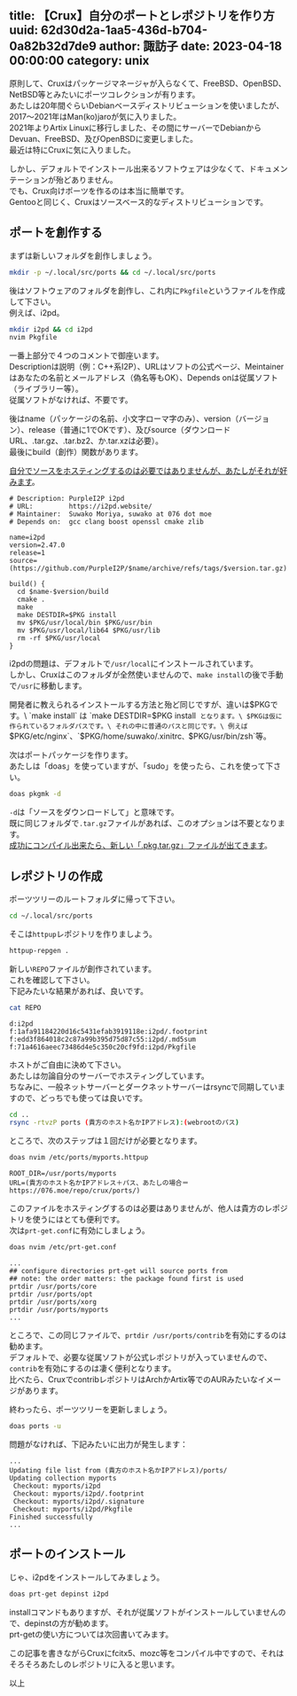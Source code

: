 title: 【Crux】自分のポートとレポジトリを作り方
uuid: 62d30d2a-1aa5-436d-b704-0a82b32d7de9
author: 諏訪子
date: 2023-04-18 00:00:00
category: unix
----
原則して、Cruxはパッケージマネージャが入らなくて、FreeBSD、OpenBSD、NetBSD等とみたいにポーツコレクションが有ります。\
あたしは20年間ぐらいDebianベースディストリビューションを使いましたが、2017〜2021年はMan(ko)jaroが気に入りました。\
2021年よりArtix Linuxに移行しました、その間にサーバーでDebianからDevuan、FreeBSD、及びOpenBSDに変更しました。\
最近は特にCruxに気に入りました。

しかし、デフォルトでインストール出来るソフトウェアは少なくて、ドキュメンテーションが殆どありません。\
でも、Crux向けポーツを作るのは本当に簡単です。\
Gentooと同じく、Cruxはソースベース的なディストリビューションです。

## ポートを創作する

まずは新しいフォルダを創作しましょう。

```sh
mkdir -p ~/.local/src/ports && cd ~/.local/src/ports
```

後はソフトウェアのフォルダを創作し、これ内に`Pkgfile`というファイルを作成して下さい。\
例えば、i2pd。

```sh
mkdir i2pd && cd i2pd
nvim Pkgfile
```

一番上部分で４つのコメントで御座います。\
Descriptionは説明（例：C++系I2P）、URLはソフトの公式ページ、Meintainerはあなたの名前とメールアドレス（偽名等もOK）、Depends onは従属ソフト（ライブラリー等）。\
従属ソフトがなければ、不要です。

後はname（パッケージの名前、小文字ローマ字のみ）、version（バージョン）、release（普通に1でOKです）、及びsource（ダウンロードURL、.tar.gz、.tar.bz2、か.tar.xzは必要）。\
最後にbuild（創作）関数があります。

[自分でソースをホスティングするのは必要ではありませんが、あたしがそれが好みます](https://076.moe/repo/src/i2pd/)。

```
# Description: PurpleI2P i2pd
# URL:         https://i2pd.website/
# Maintainer:  Suwako Moriya, suwako at 076 dot moe
# Depends on:  gcc clang boost openssl cmake zlib

name=i2pd
version=2.47.0
release=1
source=(https://github.com/PurpleI2P/$name/archive/refs/tags/$version.tar.gz)

build() {
  cd $name-$version/build
  cmake .
  make
  make DESTDIR=$PKG install
  mv $PKG/usr/local/bin $PKG/usr/bin
  mv $PKG/usr/local/lib64 $PKG/usr/lib
  rm -rf $PKG/usr/local
}
```

i2pdの問題は、デフォルトで`/usr/local`にインストールされています。\
しかし、Cruxはこのフォルダが全然使いませんので、`make install`の後で手動で`/usr`に移動します。

開発者に教えられるインストールする方法と殆ど同じですが、違いは$PKGです。\
`make install` は `make DESTDIR=$PKG install` となります。\
$PKGは仮に作られているフォルダパスです。\
それの中に普通のパスと同じです。\
例えば`$PKG/etc/nginx`、`$PKG/home/suwako/.xinitrc`、`$PKG/usr/bin/zsh`等。

次はポートパッケージを作ります。\
あたしは「doas」を使っていますが、「sudo」を使ったら、これを使って下さい。

```sh
doas pkgmk -d
```

`-d`は「ソースをダウンロードして」と意味です。\
既に同じフォルダで`.tar.gz`ファイルがあれば、このオプションは不要となります。\
[成功にコンパイル出来たら、新しい「.pkg.tar.gz」ファイルが出てきます](https://076.moe/repo/crux/ports/i2pd/)。

## レポジトリの作成

ポーツツリーのルートフォルダに帰って下さい。

```sh
cd ~/.local/src/ports
```

そこは`httpup`レポジトリを作りましよう。

```sh
httpup-repgen .
```

新しい`REPO`ファイルが創作されています。\
これを確認して下さい。\
下記みたいな結果があれば、良いです。

```sh
cat REPO
```

```
d:i2pd
f:1afa91184220d16c5431efab3919118e:i2pd/.footprint
f:edd3f864018c2c87a99b395d75d87c55:i2pd/.md5sum
f:71a4616aeec73486d4e5c350c20cf9fd:i2pd/Pkgfile
```

ホストがご自由に決めて下さい。\
あたしは勿論自分のサーバーでホスティングしています。\
ちなみに、一般ネットサーバーとダークネットサーバーはrsyncで同期していますので、どっちでも使っては良いです。

```sh
cd ..
rsync -rtvzP ports (貴方のホスト名かIPアドレス):(webrootのパス)
```

ところで、次のステップは１回だけが必要となります。

```sh
doas nvim /etc/ports/myports.httpup
```

```
ROOT_DIR=/usr/ports/myports
URL=(貴方のホスト名かIPアドレス＋パス、あたしの場合＝https://076.moe/repo/crux/ports/)
```

このファイルをホスティングするのは必要はありませんが、他人は貴方のレポジトリを使うにはとても便利です。\
次は`prt-get.conf`に有効にしましょう。

```sh
doas nvim /etc/prt-get.conf
```

```
...
## configure directories prt-get will source ports from
## note: the order matters: the package found first is used
prtdir /usr/ports/core
prtdir /usr/ports/opt
prtdir /usr/ports/xorg
prtdir /usr/ports/myports
...
```

ところで、この同じファイルで、`prtdir /usr/ports/contrib`を有効にするのは勧めます。\
デフォルトで、必要な従属ソフトが公式レポジトリが入っていませんので、`contrib`を有効にするのは凄く便利となります。\
比べたら、CruxでcontribレポジトリはArchかArtix等でのAURみたいなイメージがあります。

終わったら、ポーツツリーを更新しましょう。

```sh
doas ports -u
```

問題がなければ、下記みたいに出力が発生します：

```
...
Updating file list from (貴方のホスト名かIPアドレス)/ports/
Updating collection myports
 Checkout: myports/i2pd
 Checkout: myports/i2pd/.footprint
 Checkout: myports/i2pd/.signature
 Checkout: myports/i2pd/Pkgfile
Finished successfully
...
```

## ポートのインストール

じゃ、i2pdをインストールしてみましょう。

```sh
doas prt-get depinst i2pd
```

installコマンドもありますが、それが従属ソフトがインストールしていませんので、depinstの方が勧めます。\
prt-getの使い方については次回書いてみます。

この記事を書きながらCruxにfcitx5、mozc等をコンパイル中ですので、それはそろそろあたしのレポジトリに入ると思います。

以上
